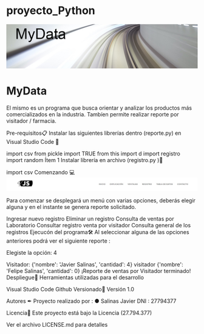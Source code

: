 # proyecto_Python
![imagen](/img/MyData.jpg)
# MyData

El mismo es un programa que busca orientar y analizar los productos más comercializados en la industria. Tambíen permite realizar reporte por visitador / farmacia.

Pre-requisitos📋
Instalar las siguientes librerías dentro (reporte.py) en Visual Studio Code 🔧

import csv
from pickle import TRUE
from this import d
import registro
import random
Ítem 1
Instalar librería en archivo (registro.py )🔧

import csv
Comenzando 💻
![imagen](/img/Navegador.jpg)

Para comenzar se desplegará un menú con varias opciones, deberás elegir alguna y en el instante se genera reporte solicitado.

Ingresar nuevo registro
Eliminar un registro
Consulta de ventas por Laboratorio
Consultar registro venta por visitador
Consulta general de los registros
Ejecucón del programa🛠️
Al seleccionar alguna de las opciones anteriores podrá ver el siguiente reporte :

Elegiste la opción: 4

Visitador: {'nombre': 'Javier Salinas', 'cantidad': 4}
visitador {'nombre': 'Felipe Salinas', 'cantidad': 0}
¡Reporte de ventas por Visitador terminado!
Despliegue🔎
Herramientas utilizadas para el desarrollo

Visual Studio Code
Github
Versionado📌
Versión 1.0

Autores ✒
Proyecto realizado por : ● Salinas Javier DNI : 27794377

Licencia📄
Este proyecto está bajo la Licencia (27.794.377)

Ver el archivo LICENSE.md para detalles
